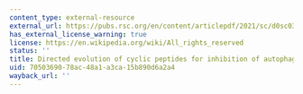 ```yaml
---
content_type: external-resource
external_url: https://pubs.rsc.org/en/content/articlepdf/2021/sc/d0sc03603j
has_external_license_warning: true
license: https://en.wikipedia.org/wiki/All_rights_reserved
status: ''
title: Directed evolution of cyclic peptides for inhibition of autophagy
uid: 70503690-78ac-48a1-a3ca-15b890d6a2a4
wayback_url: ''
---
```

